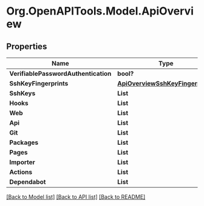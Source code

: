 # Org.OpenAPITools.Model.ApiOverview

## Properties

Name | Type | Description | Notes
------------ | ------------- | ------------- | -------------
**VerifiablePasswordAuthentication** | **bool?** |  | 
**SshKeyFingerprints** | [**ApiOverviewSshKeyFingerprints**](ApiOverviewSshKeyFingerprints.md) |  | [optional] 
**SshKeys** | **List<string>** |  | [optional] 
**Hooks** | **List<string>** |  | [optional] 
**Web** | **List<string>** |  | [optional] 
**Api** | **List<string>** |  | [optional] 
**Git** | **List<string>** |  | [optional] 
**Packages** | **List<string>** |  | [optional] 
**Pages** | **List<string>** |  | [optional] 
**Importer** | **List<string>** |  | [optional] 
**Actions** | **List<string>** |  | [optional] 
**Dependabot** | **List<string>** |  | [optional] 

[[Back to Model list]](../README.md#documentation-for-models) [[Back to API list]](../README.md#documentation-for-api-endpoints) [[Back to README]](../README.md)

